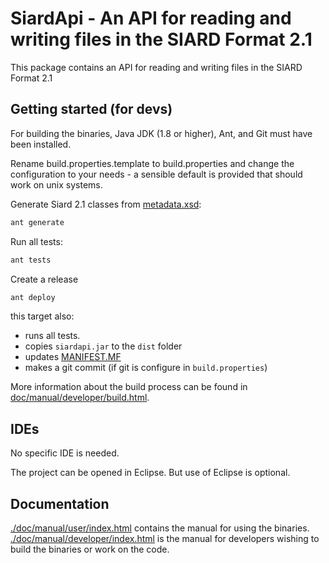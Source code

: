 # SiardApi - An API for reading and writing files in the SIARD Format 2.1

This package contains an API for reading and writing files in the
SIARD Format 2.1

## Getting started (for devs)

For building the binaries, Java JDK (1.8 or higher), Ant, and Git must
have been installed.

Rename build.properties.template to build.properties and change the configuration to your needs - a sensible default is provided that should work on unix systems.


Generate Siard 2.1 classes from [metadata.xsd](./doc/specifications/metadata.xsd):
```bash
ant generate
```

Run all tests:
```bash
ant tests
```

Create a release

```bash
ant deploy
```

this target also:
* runs all tests.
* copies `siardapi.jar` to the `dist` folder
* updates [MANIFEST.MF](src/META-INF/MANIFEST.MF)
* makes a git commit (if git is configure in `build.properties`)


More information about the build process can be found in
[doc/manual/developer/build.html](./doc/manual/developer/build.html).


## IDEs

No specific IDE is needed. 

The project can be opened in Eclipse. But use of Eclipse is optional.


## Documentation
[./doc/manual/user/index.html](./doc/manual/user/index.html) contains the manual for using the binaries.
[./doc/manual/developer/index.html](./doc/manual/developer/index.html) is the manual for developers wishing to build the binaries or work on the code.
